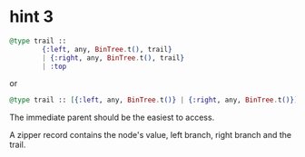 # hint 3

```elixir
@type trail ::
        {:left, any, BinTree.t(), trail}
        | {:right, any, BinTree.t(), trail}
        | :top
```

or

```elixir
@type trail :: [{:left, any, BinTree.t()} | {:right, any, BinTree.t()}]
```

The immediate parent should be the easiest to access.

A zipper record contains the node's value, left branch, right branch and the
trail.
